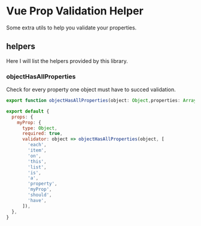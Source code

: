 # Vue Prop Validation Helper

Some extra utils to help you validate your properties.

## helpers

Here I will list the helpers provided by this library.

### objectHasAllProperties

Check for every property one object must have to succed validation.

```ts
export function objectHasAllProperties(object: Object,properties: Array<String>) { ... }
```

```js
export default {
  props: {
    myProp: {
      type: Object,
      required: true,
      validator: object => objectHasAllProperties(object, [
        'each',
        'item',
        'on',
        'this',
        'list',
        'is',
        'a',
        'property',
        'myProp',
        'should',
        'have',
      ]),
  },
}
```
